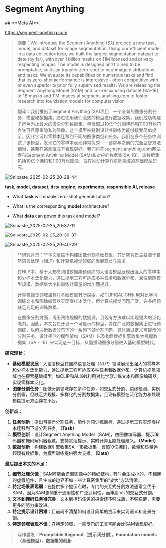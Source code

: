 # Segment Anything 
<ArticleMetadata/>
## **Meta AI**

https://segment-anything.com

> 摘要：We introduce the Segment Anything (SA) project: a new task, model, and dataset for image segmentation. Using our efficient model in a data collection loop, we built the largest segmentation dataset to date (by far), with over 1 billion
> masks on 11M licensed and privacy respecting images. The model is designed and trained to be promptable, so it can
> transfer zero-shot to new image distributions and tasks. We evaluate its capabilities on numerous tasks and find that
> its zero-shot performance is impressive – often competitive with or even superior to prior fully supervised results. We
> are releasing the Segment Anything Model (SAM) and cor-responding dataset (SA-1B) of 1B masks and 11M images
> at segment-anything.com to foster research into foundation models for computer vision

> 翻译：我们推出了Segment Anything (SA)项目：一个全新的图像分割任务、模型和数据集。通过使用我们高效的模型进行数据收集，我们成功构建了迄今为止最大的图像分割数据集，包含超过10亿个分割掩码和1100万张符合许可且尊重隐私的图像。这个模型被特别设计并训练为能够接受简单提示，因此它可以零样本迁移到不同的图像类型和任务。我们在多个任务中测试了该模型，发现它的零样本表现非常优秀——通常与之前的完全监督方法相当，甚至在某些情况下表现更好。我们将在segment-anything.com网站发布Segment Anything Model (SAM)和对应的数据集(SA-1B)，该数据集包括10亿个掩码和1100万张图像，旨在推动计算机视觉领域的基础模型研究。



![Snipaste_2025-02-25_20-28-44](https://yangyang666.oss-cn-chengdu.aliyuncs.com/images/Snipaste_2025-02-25_20-28-44.png)



**task, model, dataset, data engine, experiments, responsible AI, release**



- What **task** will enable zero-shot generalization?

- What is the corresponding **model** architecture?

- What **data** can power this task and model?

![Snipaste_2025-02-25_20-37-11](https://yangyang666.oss-cn-chengdu.aliyuncs.com/images/Snipaste_2025-02-25_20-37-11.png)



<img src="https://yangyang666.oss-cn-chengdu.aliyuncs.com/images/Snipaste_2025-02-25_20-39-37.png" alt="Snipaste_2025-02-25_20-39-37"  />





![Snipaste_2025-02-25_20-40-29](https://yangyang666.oss-cn-chengdu.aliyuncs.com/images/Snipaste_2025-02-25_20-40-29.png)



> **研究背景：**本文聚焦于构建图像分割基础模型，其研究背景主要源于自然语言处理（NLP）和计算机视觉领域的发展现状与需求。
>
> 在NLP中，基于大规模网络数据集预训练的大语言模型展现出强大的零样本和少样本泛化能力，通过提示工程可适应多种任务和数据分布，且性能随模型规模、数据集大小和训练计算量的增加而提升。
>
> 计算机视觉领域虽也对基础模型有所探索，如CLIP和ALIGN利用对比学习训练文本和图像编码器实现零样本泛化，但计算机视觉问题广泛，许多问题缺乏充足的训练数据。
>
> 在图像分割方面，尚无网络规模的数据源，且现有方法难以实现强大的泛化能力。因此，本文旨在开发一个可提示的模型，并在广泛的数据集上进行预训练，以解决新数据分布下的一系列下游分割问题。具体通过定义可提示的分割任务、设计相应的模型架构（SAM）以及构建数据引擎收集大规模数据集（SA - 1B）来实现这一目标，从而推动图像分割进入基础模型时代。





**研究现状：**

- **基础模型发展**：大语言模型在自然语言处理（NLP）领域展现出强大的零样本和少样本泛化能力，通过提示工程可适应多种任务和数据分布。计算机视觉领域也在探索基础模型，如CLIP和ALIGN利用对比学习训练文本和图像编码器，实现零样本泛化。
- **图像分割任务**：图像分割领域存在多种任务，如交互式分割、边缘检测、实例分割等，但缺乏大规模、多样化的分割数据集，且现有模型在泛化能力和处理模糊提示方面存在不足。







**创新点：**

1. **任务创新**：提出可提示分割任务，能作为预训练目标，通过提示工程实现零样本迁移到下游分割任务。**（Task）**
2. **模型创新**：设计Segment Anything Model（SAM），由图像编码器、提示编码器和掩码解码器组成，支持灵活提示、实时计算且能处理歧义。**（Model）**
3. **数据创新**：构建数据引擎收集SA - 1B数据集，含超10亿掩码，数量和质量远超现有数据集，为模型训练提供强大支撑。**（Data）**





**最后提出本文的不足：**

1. **细节处理欠佳**：SAM可能会遗漏图像中的精细结构，有时会生成小的、不相连的虚假组件，且生成的边界不如一些计算密集型的“放大”方法清晰。
2. **特定场景表现弱**：在提供多个提示点时，专门的交互式分割方法通常会优于SAM，因为SAM更侧重于通用性和广泛适用性，而非高IoU的交互式分割。
3. **文本到掩码任务待完善**：文本到掩码任务的探索还不够成熟，不够稳健，需要更多的努力来改进。
4. **特定提示设计困难**：目前尚不清楚如何设计简单的提示来实现语义和全景分割。
5. **特定领域表现不佳**：在特定领域，一些专门的工具可能会比SAM表现更好。

> 写作启发：**Promptable Segment（提示词分割**），**Foundation models（基础模型）**，**数据集的创新**





















